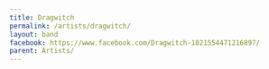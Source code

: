 ```yaml
---
title: Dragwitch
permalink: /artists/dragwitch/
layout: band
facebook: https://www.facebook.com/Dragwitch-1021554471216897/
parent: Artists/
---
```


